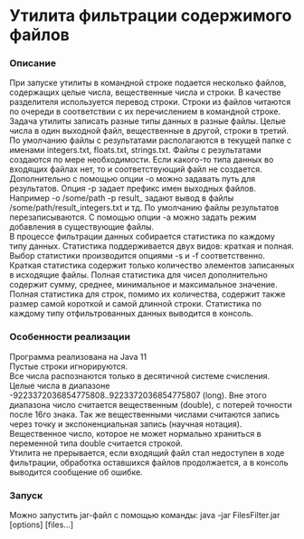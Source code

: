 #  Утилита фильтрации содержимого файлов
### Описание
При запуске утилиты в командной строке подается несколько файлов, содержащих целые числа,
вещественные числа и строки. В качестве разделителя используется перевод строки.
Строки из файлов читаются по очереди в соответствии с их перечислением в командной строке.\
Задача утилиты записать разные типы данных в разные файлы. Целые числа в один
выходной файл, вещественные в другой, строки в третий. По умолчанию файлы с
результатами располагаются в текущей папке с именами integers.txt, floats.txt, strings.txt.
Файлы с результатами создаются по мере необходимости. Если какого-то типа данных во входящих
файлах нет, то и соответствующий файл не создается.\
Дополнительно с помощью опции -o можно задавать путь для результатов. Опция -p
задает префикс имен выходных файлов. Например -o /some/path -p result_ задают вывод в
файлы /some/path/result_integers.txt и тд.
По умолчанию файлы результатов перезаписываются. С помощью опции -a можно задать
режим добавления в существующие файлы.\
В процессе фильтрации данных собирается статистика по каждому типу данных.
Статистика поддерживается двух видов: краткая и полная.
Выбор статистики производится опциями -s и -f соответственно. Краткая статистика содержит
только количество элементов записанных в исходящие файлы. Полная статистика для чисел
дополнительно содержит сумму, среднее, минимальное и максимальное значение.
Полная статистика для строк, помимо их количества, содержит также размер самой
короткой и самой длинной строки.
Статистика по каждому типу отфильтрованных данных выводится в консоль.
### Особенности реализации
Программа реализована на Java 11\
Пустые строки игнорируются.\
Все числа распознаются только в десятичной системе счисления.\
Целые числа в диапазоне -9223372036854775808..9223372036854775807 (long). Вне этого диапазона 
число считается вещественным (double), с потерей точности после 16го знака. Так же вещественными числами
считаются запись через точку и экспоненциальная запись (научная нотация). Вещественное число,
которое не может нормально храниться в переменной типа double считается строкой.\
Утилита не прерывается, если входящий файл стал недоступен в ходе фильтрации, обработка оставшихся файлов
продолжается, а в консоль выводится сообщение об ошибке.
### Запуск
Можно запустить jar-файл с помощью команды:
java -jar FilesFilter.jar [options] [files...]
